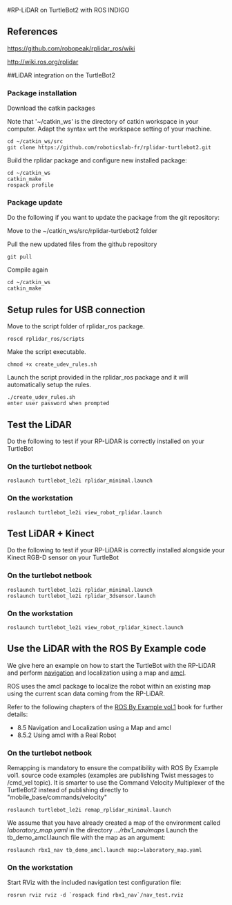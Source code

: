 #RP-LiDAR on TurtleBot2 with ROS INDIGO

## References

https://github.com/robopeak/rplidar_ros/wiki

http://wiki.ros.org/rplidar

##LiDAR integration on the TurtleBot2

### Package installation

Download the catkin packages

Note that '~/catkin_ws' is the directory of catkin workspace in your computer. Adapt the syntax wrt the workspace setting of your machine.

	cd ~/catkin_ws/src
	git clone https://github.com/roboticslab-fr/rplidar-turtlebot2.git

Build the rplidar package and configure new installed package:

	cd ~/catkin_ws
	catkin_make
	rospack profile
	
### Package update

Do the following if you want to update the package from the git repository:

Move to the ~/catkin_ws/src/rplidar-turtlebot2 folder

Pull the new updated files from the github repository

	git pull
	
Compile again

	cd ~/catkin_ws
	catkin_make

## Setup rules for USB connection

Move to the script folder of rplidar_ros package.

	roscd rplidar_ros/scripts
	
Make the script executable.

	chmod +x create_udev_rules.sh
	
Launch the script provided in the rplidar_ros package and it will automatically setup the rules.

	./create_udev_rules.sh
	enter user password when prompted

## Test the LiDAR

Do the following to test if your RP-LiDAR is correctly installed on your TurtleBot

### On the turtlebot netbook

	roslaunch turtlebot_le2i rplidar_minimal.launch
	
### On the workstation

	roslaunch turtlebot_le2i view_robot_rplidar.launch
	
## Test LiDAR + Kinect

Do the following to test if your RP-LiDAR is correctly installed alongside your Kinect RGB-D sensor on your TurtleBot

### On the turtlebot netbook

	roslaunch turtlebot_le2i rplidar_minimal.launch
	roslaunch turtlebot_le2i rplidar_3dsensor.launch
	
### On the workstation	

	roslaunch turtlebot_le2i view_robot_rplidar_kinect.launch

## Use the LiDAR with the ROS By Example code

We give here an example on how to start the TurtleBot with the RP-LiDAR and perform [navigation](http://wiki.ros.org/navigation/Tutorials/RobotSetup) and localization using a map and [amcl](http://wiki.ros.org/amcl).

ROS uses the amcl package to localize the robot within an existing map using the current scan data coming from the RP-LiDAR.

Refer to the following chapters of the [ROS By Example vol.1](http://www.lulu.com/shop/r-patrick-goebel/ros-by-example-indigo-volume-1/ebook/product-23032353.html)  book for further details:

- 8.5 Navigation and Localization using a Map and amcl
- 8.5.2 Using amcl with a Real Robot

### On the turtlebot netbook
Remapping is mandatory to ensure the compatibility with ROS By Example vol1. source code examples (examples are publishing Twist messages to /cmd_vel topic).
It is smarter to use the Command Velocity Multiplexer of the TurtleBot2 instead of publishing directly to
"mobile_base/commands/velocity"

	roslaunch turtlebot_le2i remap_rplidar_minimal.launch

We assume that you have already created a map of the environment called *laboratory_map.yaml* in the directory *.../rbx1_nav/maps*
Launch the tb_demo_amcl.launch file with the map as an argument:
	
	roslaunch rbx1_nav tb_demo_amcl.launch map:=laboratory_map.yaml
		
### On the workstation

Start RViz with the included navigation test configuration file:

	rosrun rviz rviz -d `rospack find rbx1_nav`/nav_test.rviz